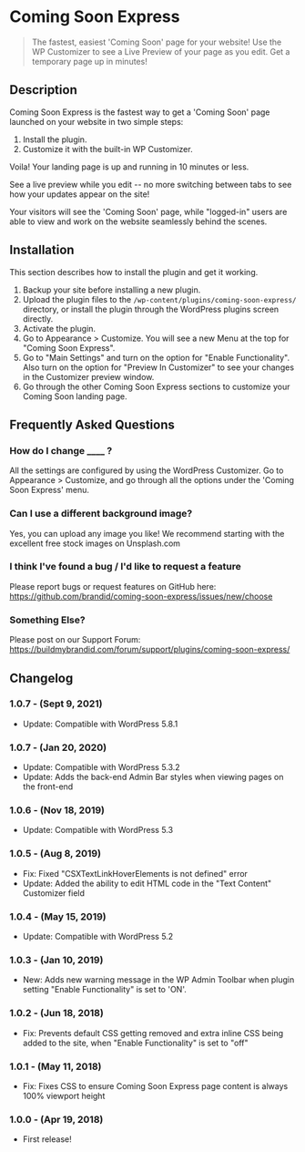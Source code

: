 # Coming Soon Express

> The fastest, easiest 'Coming Soon' page for your website! Use the WP Customizer to see a Live Preview of your page as you edit. Get a temporary page up in minutes!

## Description

Coming Soon Express is the fastest way to get a 'Coming Soon' page launched on your website in two simple steps:

1. Install the plugin.
2. Customize it with the built-in WP Customizer.

Voila! Your landing page is up and running in 10 minutes or less.

See a live preview while you edit -- no more switching between tabs to see how your updates appear on the site!

Your visitors will see the 'Coming Soon' page, while "logged-in" users are able to view and work on the website seamlessly behind the scenes.

## Installation

This section describes how to install the plugin and get it working.

1. Backup your site before installing a new plugin.
2. Upload the plugin files to the `/wp-content/plugins/coming-soon-express/` directory, or install the plugin through the WordPress plugins screen directly.
3. Activate the plugin.
4. Go to Appearance > Customize. You will see a new Menu at the top for "Coming Soon Express".
5. Go to "Main Settings" and turn on the option for "Enable Functionality". Also turn on the option for "Preview In Customizer" to see your changes in the Customizer preview window.
6. Go through the other Coming Soon Express sections to customize your Coming Soon landing page.

## Frequently Asked Questions

### How do I change ____ ?
All the settings are configured by using the WordPress Customizer. Go to Appearance > Customize, and go through all the options under the 'Coming Soon Express' menu.

### Can I use a different background image?
Yes, you can upload any image you like! We recommend starting with the excellent free stock images on Unsplash.com

### I think I've found a bug / I'd like to request a feature
Please report bugs or request features on GitHub here:
https://github.com/brandid/coming-soon-express/issues/new/choose

### Something Else?
Please post on our Support Forum: https://buildmybrandid.com/forum/support/plugins/coming-soon-express/

## Changelog

### 1.0.7 - (Sept 9, 2021)
* Update: Compatible with WordPress 5.8.1

### 1.0.7 - (Jan 20, 2020)
* Update: Compatible with WordPress 5.3.2
* Update: Adds the back-end Admin Bar styles when viewing pages on the front-end

### 1.0.6 - (Nov 18, 2019)
* Update: Compatible with WordPress 5.3

### 1.0.5 - (Aug 8, 2019)
* Fix: Fixed "CSXTextLinkHoverElements is not defined" error
* Update: Added the ability to edit HTML code in the "Text Content" Customizer field

### 1.0.4 - (May 15, 2019)
* Update: Compatible with WordPress 5.2

### 1.0.3 - (Jan 10, 2019)
* New: Adds new warning message in the WP Admin Toolbar when plugin setting "Enable Functionality" is set to 'ON'.

### 1.0.2 - (Jun 18, 2018)
* Fix: Prevents default CSS getting removed and extra inline CSS being added to the site, when "Enable Functionality" is set to "off"

### 1.0.1 - (May 11, 2018)
* Fix: Fixes CSS to ensure Coming Soon Express page content is always 100% viewport height

### 1.0.0 - (Apr 19, 2018)
* First release!
